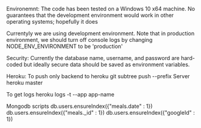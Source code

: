 
Environemnt:
The code has been tested on a Windows 10 x64 machine. No guarantees that the development environment would work in other operating systems; hopefully it does

Currentyly we are using development environment. Note that in production environment, we should turn off console logs by changing
NODE_ENV_ENVIRONMENT to be 'production'


Security:
Currently the database name, username, and password are hard-coded but ideally secure data should be saved as environment variables.


Heroku:
To push only backend to heroku
git subtree push --prefix Server heroku master

To get logs 
heroku logs -t --app app-name

Mongodb scripts
db.users.ensureIndex({"meals.date" : 1})
db.users.ensureIndex({"meals._id" : 1})
db.users.ensureIndex({"googleId" : 1})
